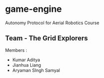 # game-engine

Autonomy Protocol for Aerial Robotics Course

## Team - The Grid Explorers

Members :
- Kumar Aditya
- Jianhua Liang
- Aryaman SIngh Samyal
